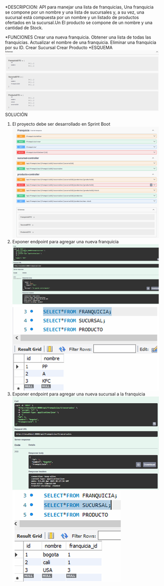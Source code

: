 *DESCRIPCION: API para manejar una lista de franquicias, Una franquicia se compone por un nombre y una lista de
sucursales y, a su vez, una sucursal está compuesta por un nombre y un listado de productos ofertados en la sucursal.Un
El producto se compone de un nombre y una cantidad de Stock.

*FUNCIONES
Crear una nueva franquicia.
Obtener una lista de todas las franquicias.
Actualizar el nombre de una franquicia.
Eliminar una franquicia por su ID.
Crear Sucursal
Crear Producto
*ESQUEMA
![SCHEMA](images/1.png)
SOLUCIÓN
1. El proyecto debe ser desarrollado en Sprint Boot 
![SCHEMA](images/2.png)
2. Exponer endpoint para agregar una nueva franquicia
![SCHEMA](images/3.png)
![SCHEMA](images/4.png)
3. Exponer endpoint para agregar una nueva sucursal a la franquicia
![SCHEMA](images/5.png)
![SCHEMA](images/6.png)
